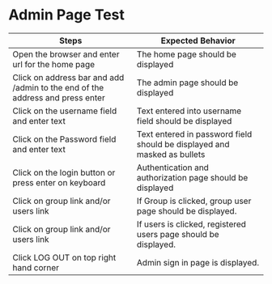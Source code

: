 # Admin Page Test
| Steps  | Expected Behavior |
| ------------- | ------------- |
| Open the browser and enter url for the home page | The home page should be displayed |
| Click on address bar and add /admin to the end of the address and press enter | The admin page should be displayed |
| Click on the username field and enter text | Text entered into username field should be displayed |
|Click on the Password field and enter text | Text entered in password field should be displayed and masked as bullets |
| Click on the login button or press enter on keyboard | Authentication and authorization page should be displayed |
| Click on group link and/or users link | If Group is clicked, group user page should be displayed. |
| Click on group link and/or users link | If users is clicked, registered users page should be displayed. | 
| Click LOG OUT on top right hand corner | Admin sign in page is displayed. |                                          
</pre>
